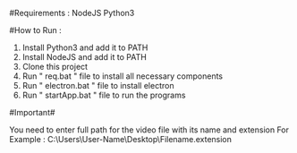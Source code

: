 #Requirements : 
NodeJS
Python3

#How to Run :

1. Install Python3 and add it to PATH
2. Install NodeJS and add it to PATH
3. Clone this project
4. Run " req.bat " file to install all necessary components
5. Run " electron.bat " file to install electron
6. Run " startApp.bat " file to run the programs

#Important#

You need to enter full path for the video file with its name and extension
For Example : C:\Users\User-Name\Desktop\Filename.extension